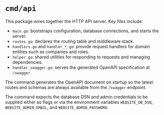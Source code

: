 # `cmd/api`

This package wires together the HTTP API server. Key files include:

- `main.go`: bootstraps configuration, database connections, and starts the server.
- `routes.go`: declares the routing table and middleware stack.
- `handlers.go` and `handler_*.go`: provide request handlers for domain entities such as companies and roles.
- `helper.go`: shared utilities for responding to requests and managing dependencies.
- `handler_swagger.go`: serves the generated OpenAPI specification at `/swagger`.

The command generates the OpenAPI document on startup so the latest routes and schemas are always available from the `/swagger` endpoint.

The command expects the database DSN and admin credentials to be supplied either as flags or via the environment variables `WEBSITE_DB_DSN`, `WEBSITE_ADMIN_EMAIL`, and `WEBSITE_ADMIN_PASSWORD`.
